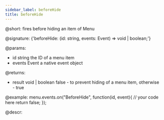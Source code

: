 ```yaml
---
sidebar_label: beforeHide
title: beforeHide
---          
```


@short: fires before hiding an item of Menu

@signature: {'beforeHide: (id: string, events: Event) => void | boolean;'}

@params:
- id 		string		the ID of a menu item
- events    Event       a native event object

@returns:
- result        void | boolean     false - to prevent hiding of a menu item, otherwise - true

@example:
menu.events.on("BeforeHide", function(id, event){
    // your code here
    return false;
});



@descr:

